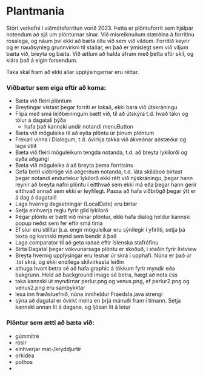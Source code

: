 # Plantmania

Stórt verkefni í viðmótsforritun vorið 2023. Þetta er plöntuforrit sem hjálpar notendum að sjá um plönturnar sínar.
Við misreiknuðum stærðina á forritinu rosalega, og náum því ekki að bæta öllu við sem við vildum. Forritið
keyrir og er nauðsynleg grunnvirkni til staðar, en það er ýmislegt sem við viljum bæta við, breyta og bæta.
Við ætlum að halda áfram með þetta eftir skil, og klára það á eigin forsendum.

Taka skal fram að ekki allar upplýsingarnar eru réttar.

### Viðbætur sem eiga eftir að koma:

- Bæta við fleiri plöntum
- Breytingar vistast þegar forriti er lokað, ekki bara við útskráningu
- Flipa með smá leiðbeiningum bætt við, til að útskýra t.d. hvað tákn og tölur á dagatali þýða
    - hafa það kannski undir notandi menuButton
- Bæta við möguleika til að eyða plöntu úr þínum plöntum
- Frekari vinna í Dialogum, t.d. óvirkja takka við ákveðnar aðstæður og laga útlit
- Bæta við fleiri möguleikum tengda notanda, t.d. að breyta lykilorði og eyða aðgangi
- Bæta við möguleika á að breyta þema forritsins
- Gefa betri viðbrögð við aðgerðum notanda, t.d. láta skilaboð birtast þegar notandi endurtekur lykilorð
  ekki rétt við nýskráningu, þegar hann reynir að breyta nafni plöntu í eitthvað sem ekki má eða
  þegar hann gerir eitthvað annað sem ekki er leyfilegt. Passa að hafa viðbrögð þegar ýtt er á dag á dagatali!
- Laga hvernig dagsetningar (LocalDate) eru birtar
- Setja einhverja reglu fyrir gild lykilorð
- Þegar plöntu er bætt við mínar plöntur, ekki hafa dialog heldur kannski popup neðst sem fer eftir smá tíma
- Ef síur eru stilltar þ.a. engir möguleikar eru sýnilegir í yfirliti, setja þá texta og kannski mynd sem bendir á það
- Laga comparator til að geta raðað eftir íslenska stafrófinu
- Birta Dagatal þegar vökvunarsaga plöntu er skoðuð, í staðin fyrir listview
- Breyta hvernig upplýsingar eru lesnar úr skrá í upphafi. Núna er það úr .txt skrá, og ekki endilega
  skilvirkasta leiðin
- athuga hvort betra sé að hafa graphic á tökkum fyrir myndir eða bakgrunn. Held að background image sé betra, hægt að
  nota css
- taka kannski út myndirnar perlur.png og venus.png, ef perlur2.png og venus2.png eru samþykktar
- lesa inn fræðsluefnið, núna inniheldur Fraedsla.java strengi
- sýna að dagatal er óvirkt meira en þrjá mánuði fram í tímann. Setja kannski annan lit á dagana, og ljósari lit á letur

### Plöntur sem ætti að bæta við:

- gúmmítré
- rósir
- einhverjar mat-/kryddjurtir
- orkidea
- pothos
- 
